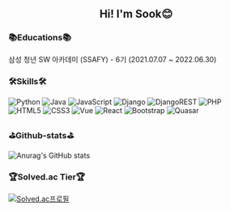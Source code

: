 
  
 

  
<!-- <div align="center">
  
![brightgreen](https://img.shields.io/badge/-brightgreen-brightgreen)
![green](https://img.shields.io/badge/-green-green)
![yellowgreen](https://img.shields.io/badge/-yellowgreen-yellowgreen)
![yellow](https://img.shields.io/badge/-yellow-yellow)![orange](https://img.shields.io/badge/-orange-orange)
  
<tr>
  
![red](https://img.shields.io/badge/-red-red)![blue](https://img.shields.io/badge/-blue-blue)
![lightgrey](https://img.shields.io/badge/-lightgrey-lightgrey)
![success](https://img.shields.io/badge/-success-success)
![important](https://img.shields.io/badge/-important-important)
  
<tr>
  
![critical](https://img.shields.io/badge/-critical-critical)![informational](https://img.shields.io/badge/-informational-informational)
  
![inactive](https://img.shields.io/badge/-inactive-inactive)
![blueviolet](https://img.shields.io/badge/-blueviolet-blueviolet)![ff69b4](https://img.shields.io/badge/-ff69b4-ff69b4)![9cf](https://img.shields.io/badge/-9cf-9cf)

</div> -->




  

<!--   
<a href="https://hits.seeyoufarm.com"><img src="https://hits.seeyoufarm.com/api/count/incr/badge.svg?url=https%3A%2F%2Fgithub.com%2Fdjs02027%2F&count_bg=%23168BE5&title_bg=%23555555&icon=&icon_color=%23E7E7E7&title=hits&edge_flat=false"/></a>

 -->
<div align="center">
 <h2>Hi! I'm Sook😊</h2>
</div>  
 
 
<h3>📚Educations📚</h3>
 삼성 청년 SW 아카데미 (SSAFY) - 6기 (2021.07.07 ~ 2022.06.30)
  
<h3>🛠Skills🛠</h3>

<!-- [![Top Langs](https://github-readme-stats.vercel.app/api/top-langs/?username=djs02027&layout=compact)](https://github.com/djs02027/) -->

![Python](https://img.shields.io/badge/python-3670A0?style=flat&logo=python&logoColor=ffdd54) 
![Java](https://img.shields.io/badge/java-%23ED8B00.svg?style=flat&logo=java&logoColor=white)
![JavaScript](https://img.shields.io/badge/javascript-%23323330.svg?style=flat&logo=javascript&logoColor=%23F7DF1E)
![Django](https://img.shields.io/badge/django-%23092E20.svg?style=flat&logo=django&logoColor=white)
![DjangoREST](https://img.shields.io/badge/DJANGO-REST-ff1709?style=flat&logo=django&logoColor=white&color=ff1709&labelColor=gray)
![PHP](https://img.shields.io/badge/php-%23777BB4.svg?style=flat&logo=php&logoColor=white)
<br>
![HTML5](https://img.shields.io/badge/html5-%23E34F26.svg?style=flat&logo=html5&logoColor=white)
![CSS3](https://img.shields.io/badge/css3-%231572B6.svg?style=flat&logo=css3&logoColor=white)
![Vue](https://img.shields.io/badge/Vue.js-4FC08D.svg?style=flat&logo=Vue.js&logoColor=white)
![React](https://img.shields.io/badge/react-61DAFB.svg?style=flat&logo=react&logoColor=white)
![Bootstrap](https://img.shields.io/badge/bootstrap-%23563D7C.svg?style=flat&logo=bootstrap&logoColor=white)
![Quasar](https://img.shields.io/badge/quasar-4695EB.svg?style=flat&logo=quasar&logoColor=white)


<h3>⛳Github-stats⛳</h3>  
  
![Anurag's GitHub stats](https://github-readme-stats.vercel.app/api?username=djs02027&layout=compact)


  
<h3>🏆Solved.ac Tier🏆</h3> 
  
[![Solved.ac프로필](http://mazassumnida.wtf/api/v2/generate_badge?boj=dbstnr2146)](https://solved.ac/dbstnr2146)  
  

<!--
**djs02027/djs02027** is a ✨ _special_ ✨ repository because its `README.md` (this file) appears on your GitHub profile.

Here are some ideas to get you started:

- 🔭 I’m currently working on ...
- 🌱 I’m currently learning ...
- 👯 I’m looking to collaborate on ...
- 🤔 I’m looking for help with ...
- 💬 Ask me about ...
- 📫 How to reach me: ...
- 😄 Pronouns: ...
- ⚡ Fun fact: ...
-->
